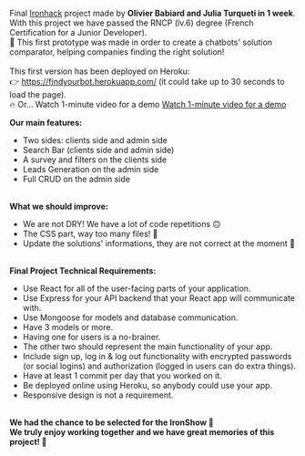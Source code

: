Final <a href="https://www.ironhack.com/fr/developpement-web/paris">Ironhack</a> project made by <b>Olivier Babiard and Julia Turqueti in 1 week</b>.
<br>With this project we have passed the RNCP (lv.6) degree (French Certification for a Junior Developer). 
<br>🤖 This first prototype was made in order to create a chatbots' solution comparator, helping companies finding the right solution!
<br>
<br>This first version has been deployed on Heroku: 
<br> 👉 https://findyourbot.herokuapp.com/ (it could take up to 30 seconds to load the page).
<br> 🔥 Or... Watch 1-minute video for a demo <a href="https://www.loom.com/share/024c0676e38144148e70f753ea8cfb7c">Watch 1-minute video for a demo</a>

<b>Our main features:</b>
<ul>
<li>Two sides: clients side and admin side</li>
<li>Search Bar (clients side and admin side)</li>
<li>A survey and filters on the clients side</li>
<li>Leads Generation on the admin side</li>
<li>Full CRUD on the admin side</li>
</ul>
<br>
<b> What we should improve:</b> 
<ul>
<li> We are not DRY! We have a lot of code repetitions 🙃</li>
<li> The CSS part, way too many files! 🤯</li>
<li> Update the solutions' informations, they are not correct at the moment 🤫</li>
</ul>
<br>
<b>Final Project Technical Requirements:</b>
<ul>
<li> Use React for all of the user-facing parts of your application. </li>
<li> Use Express for your API backend that your React app will communicate with. </li>
<li> Use Mongoose for models and database communication.</li>
<li> Have 3 models or more.</li>
<li> Having one for users is a no-brainer.</li>
<li> The other two should represent the main functionality of your app.</li>
<li> Include sign up, log in & log out functionality with encrypted passwords (or social logins) and authorization (logged in users can do extra things).</li>
<li> Have at least 1 commit per day that you worked on it.</li>
<li> Be deployed online using Heroku, so anybody could use your app.</li>
<li> Responsive design is not a requirement.</li>
</ul>
<b>
<br>We had the chance to be selected for the IronShow 🥳
<br>We truly enjoy working together and we have great memories of this project! 💟
</b>
